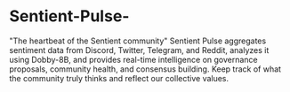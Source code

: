 # Sentient-Pulse-
 "The heartbeat of the Sentient community" Sentient Pulse aggregates sentiment data from Discord, Twitter, Telegram, and Reddit, analyzes it using Dobby-8B, and provides real-time intelligence on governance proposals, community health, and consensus building. Keep track of what the community truly thinks and reflect our collective values.
